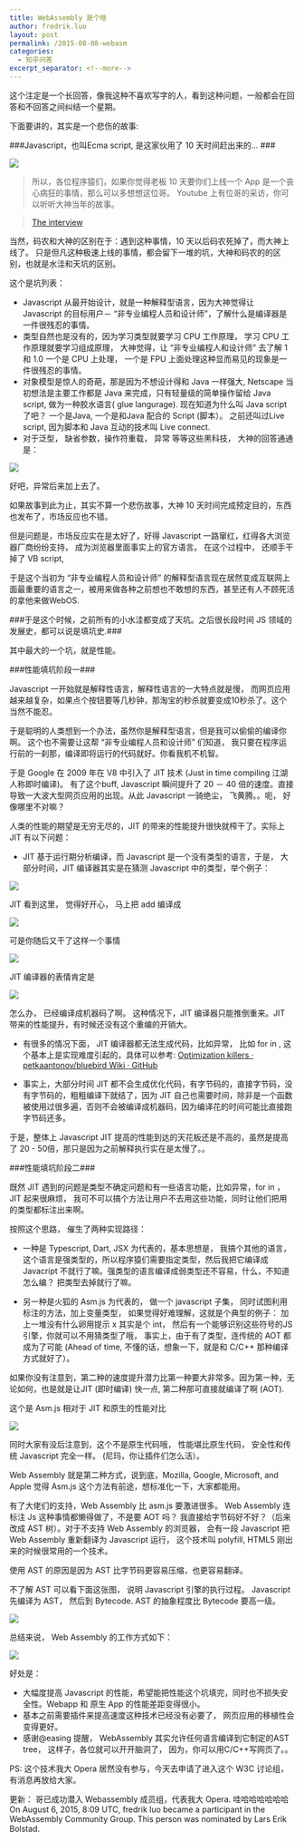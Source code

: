 ```yaml
---
title: WebAssembly 是个啥
author: fredrik.luo
layout: post
permalink: /2015-08-08-webasm
categories:
  - 知乎问答
excerpt_separator: <!--more--> 
---
```

这个注定是一个长回答，像我这种不喜欢写字的人，看到这种问题，一般都会在回答和不回答之间纠结一个星期。 

下面要讲的，其实是一个悲伤的故事:

###Javascript，也叫Ecma script, 是这家伙用了 10 天时间赶出来的... ###

<img src="/wp-content/uploads/2015/08/ja.jpg" />

>所以，各位程序猿们，如果你觉得老板 10 天要你们上线一个 App 是一个丧心病狂的事情，那么可以多想想这位哥。
Youtube 上有位哥的采访，你可以听听大神当年的故事。

><a href="https://www.youtube.com/watch?v=IPxQ9kEaF8c"> The interview </a>

<!--more-->


当然，码农和大神的区别在于：遇到这种事情，10 天以后码农死掉了，而大神上线了。
只是但凡这种极速上线的事情，都会留下一堆的坑，大神和码农的的区别，也就是水洼和天坑的区别。 

这个是坑列表： 

* Javascript 从最开始设计，就是一种解释型语言，因为大神觉得让 Javascript 的目标用户－ “非专业编程人员和设计师”，了解什么是编译器是一件很残忍的事情。
* 类型自然也是没有的，因为学习类型就要学习 CPU 工作原理， 学习 CPU 工作原理就要学习组成原理， 大神觉得，让 “非专业编程人和设计师” 去了解 1 和 1.0 一个是 CPU 上处理， 一个是 FPU 上面处理这种显而易见的现象是一件很残忍的事情。
* 对象模型是惊人的奇葩，那是因为不想设计得和 Java 一样强大, Netscape 当初想法是主要工作都是 Java 来完成，只有轻量级的简单操作留给 Java script, 做为一种胶水语言( glue langurage). 现在知道为什么叫 Java script了吧？ 一个是Java, 一个是和Java 配合的 Script (脚本）。 之前还叫过Live script, 因为脚本和 Java 互动的技术叫 Live connect.
* 对于泛型， 缺省参数，操作符重载， 异常 等等这些黑科技， 大神的回答通通是：

<img src="/wp-content/uploads/2015/08/mm.jpg" />

好吧，异常后来加上去了。 

如果故事到此为止，其实不算一个悲伤故事，大神 10 天时间完成预定目的，东西也发布了，市场反应也不错。 

但是问题是，市场反应实在是太好了，好得 Javascript 一路窜红，红得各大浏览器厂商纷纷支持， 成为浏览器里面事实上的官方语言。 在这个过程中， 还顺手干掉了 VB script, 

于是这个当初为 “非专业编程人员和设计师” 的解释型语言现在居然变成互联网上面最重要的语言之一，被用来做各种之前想也不敢想的东西，甚至还有人不顾死活的拿他来做WebOS. 

###于是这个时候，之前所有的小水洼都变成了天坑。之后很长段时间 JS 领域的发展史，都可以说是填坑史.###

其中最大的一个坑，就是性能。 

###性能填坑阶段一###

Javascript 一开始就是解释性语言，解释性语言的一大特点就是慢， 而网页应用越来越复杂，如果点个按钮要等几秒钟，那淘宝的秒杀就要变成10秒杀了。这个当然不能忍。 

于是聪明的人类想到一个办法，虽然你是解释型语言，但是我可以偷偷的编译你啊。 这个也不需要让这帮 “非专业编程人员和设计师” 们知道， 我只要在程序运行前的一刹那，编译即将运行的代码就好。你看我机不机智。 

于是 Google 在 2009 年在 V8 中引入了 JIT 技术 (Just in time compiling 江湖人称即时编译)。 有了这个buff, Javascript 瞬间提升了 20 － 40 倍的速度。直接导致一大波大型网页应用的出现。从此 Javascript 一骑绝尘， 飞黄腾。。呃， 好像哪里不对嘛？

人类的性能的期望是无穷无尽的，JIT 的带来的性能提升很快就榨干了。实际上 JIT 有以下问题： 

* JIT 基于运行期分析编译，而 Javascript 是一个没有类型的语言，于是， 大部分时间，JIT 编译器其实是在猜测 Javascript 中的类型，举个例子：

<img src="/wp-content/uploads/2015/08/js1.png" />

JIT 看到这里， 觉得好开心， 马上把 add 编译成 

<img src="/wp-content/uploads/2015/08/js2.png" />

可是你随后又干了这样一个事情 

<img src="/wp-content/uploads/2015/08/js3.png" />

JIT 编译器的表情肯定是 

<img src="/wp-content/uploads/2015/08/mb.png" />

怎么办， 已经编译成机器码了啊。
这种情况下，JIT 编译器只能推倒重来。JIT 带来的性能提升，有时候还没有这个重编的开销大。

* 有很多的情况下面， JIT 编译器都无法生成代码，比如异常， 比如 for in , 这个基本上是实现难度引起的，具体可以参考: <a href="https://github.com/petkaantonov/bluebird/wiki/Optimization-killers">Optimization killers · petkaantonov/bluebird Wiki · GitHub</a>

* 事实上，大部分时间 JIT 都不会生成优化代码，有字节码的，直接字节码，没有字节码的，粗粗编译下就结了，因为 JIT 自己也需要时间，除非是一个函数被使用过很多遍，否则不会被编译成机器码，因为编译花的时间可能比直接跑字节码还多。

于是，整体上 Javascript JIT 提高的性能到达的天花板还是不高的，虽然是提高了 20 - 50倍，那只是因为之前解释执行实在是太慢了。。 

###性能填坑阶段二###

既然 JIT 遇到的问题是类型不确定问题和有一些语言功能，比如异常，for in ， JIT 起来很麻烦， 我可不可以搞个方法让用户不去用这些功能，同时让他们把用的类型都标注出来啊。 

按照这个思路， 催生了两种实现路径：

* 一种是 Typescript, Dart, JSX 为代表的，基本思想是， 我搞个其他的语言，这个语言是强类型的，所以程序猿们需要指定类型，然后我把它编译成 Javacript 不就行了嘛。强类型的语言编译成弱类型还不容易，什么，不知道怎么编？ 把类型去掉就行了嘛。

* 另一种是火狐的 Asm.js 为代表的， 做一个 javascript 子集， 同时试图利用标注的方法，加上变量类型， 如果觉得好难理解，这就是个典型的例子：
加上一堆没有什么卵用提示 x 其实是个 int， 然后有一个能够识别这些符号的JS引擎，你就可以不用猜类型了哦， 事实上，由于有了类型，连传统的 AOT 都成为了可能 (Ahead of time, 不懂的话，想象一下，就是和 C/C++ 那种编译方式就好了）。

如果你没有注意到，第二种的速度提升潜力比第一种要大非常多。因为第一种，无论如何，也是就是让JIT (即时编译) 快一点, 第二种那可直接就编译了啊 (AOT). 

这个是 Asm.js 相对于 JIT 和原生的性能对比

<img src="/wp-content/uploads/2015/08/perfa.png" />

同时大家有没后注意到，这个不是原生代码哦， 性能堪比原生代码， 安全性和传统 Javascript 完全一样。 (尼玛，你让插件们怎么活）。

Web Assembly 就是第二种方式，说到底，Mozilla, Google, Microsoft, and Apple 觉得 Asm.js 这个方法有前途，想标准化一下，大家都能用。

有了大佬们的支持，Web Assembly 比 asm.js 要激进很多。 Web Assembly 连标注 Js 这种事情都懒得做了，不是要 AOT 吗？ 我直接给字节码好不好？（后来改成 AST 树）。对于不支持 Web Assembly 的浏览器， 会有一段 Javascript 把 Web Assembly 重新翻译为 Javascript 运行， 这个技术叫 polyfill, HTML5 刚出来的时候很常用的一个技术。

使用 AST 的原因是因为 AST 比字节码更容易压缩，也更容易翻译。 

不了解 AST 可以看下面这张图， 说明 Javascript 引擎的执行过程。 Javascript 先编译为 AST， 然后到 Bytecode. AST 的抽象程度比 Bytecode 要高一级。 

<img src="/wp-content/uploads/2015/08/ast.png" />

总结来说， Web Assembly 的工作方式如下： 

<img src="/wp-content/uploads/2015/08/weba.png" />

好处是：

* 大幅度提高 Javascript 的性能，希望能把性能这个坑填完，同时也不损失安全性。Webapp 和 原生 App 的性能差距变得很小。
* 基本之前需要插件来提高速度这种技术已经没有必要了， 网页应用的移植性会变得更好。
* 感谢@easing 提醒， WebAssembly 其实允许任何语言编译到它制定的AST tree， 这样子，各位就可以开开脑洞了， 因为，你可以用C/C++写网页了。。

PS: 这个技术我大 Opera 居然没有参与，今天去申请了进入这个 W3C 讨论组，有消息再放给大家。 

更新：
哥已成功潜入 Webassembly 成员组，代表我大 Opera. 哇哈哈哈哈哈哈
On August 6, 2015, 8:09 UTC, fredrik luo became a participant in the
WebAssembly Community Group. This person was nominated by Lars Erik
Bolstad.
